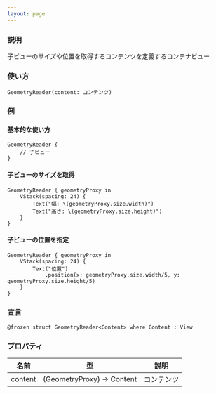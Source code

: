 ```yaml
---
layout: page
---
```


### 説明

子ビューのサイズや位置を取得するコンテンツを定義するコンテナビュー

### 使い方

    GeometryReader(content: コンテンツ)

### 例

#### 基本的な使い方

    GeometryReader {
        // 子ビュー
    }

#### 子ビューのサイズを取得

    GeometryReader { geometryProxy in
        VStack(spacing: 24) {
            Text("幅: \(geometryProxy.size.width)")
            Text("高さ: \(geometryProxy.size.height)")
        }
    }

#### 子ビューの位置を指定

    GeometryReader { geometryProxy in
        VStack(spacing: 24) {
            Text("位置")
                .position(x: geometryProxy.size.width/5, y: geometryProxy.size.height/5)
        }
    }

### 宣言

    @frozen struct GeometryReader<Content> where Content : View

### プロパティ

| 名前      | 型                          | 説明    |
| ------- | -------------------------- | ----- |
| content | (GeometryProxy) -> Content | コンテンツ |
